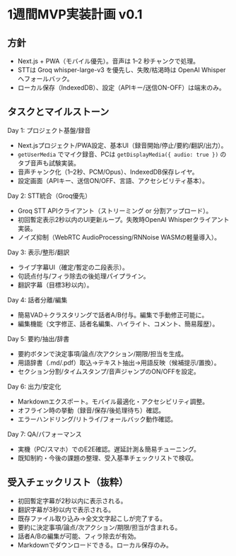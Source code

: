 # 1週間MVP実装計画 v0.1

## 方針
- Next.js + PWA（モバイル優先）。音声は 1–2 秒チャンクで処理。
- STTは Groq whisper-large-v3 を優先し、失敗/枯渇時は OpenAI Whisper へフォールバック。
- ローカル保存（IndexedDB）、設定（APIキー/送信ON-OFF）は端末のみ。

## タスクとマイルストーン

Day 1: プロジェクト基盤/録音
- Next.jsプロジェクト/PWA設定、基本UI（録音開始/停止/要約/翻訳/出力）。
- `getUserMedia` でマイク録音、PCは `getDisplayMedia({ audio: true })` のタブ音声も試験実装。
- 音声チャンク化（1–2秒、PCM/Opus）、IndexedDB保存レイヤ。
- 設定画面（APIキー、送信ON/OFF、言語、アクセシビリティ基本）。

Day 2: STT統合（Groq優先）
- Groq STT APIクライアント（ストリーミング or 分割アップロード）。
- 初回暫定表示2秒以内のUI更新ループ。失敗時OpenAI Whisperクライアント実装。
- ノイズ抑制（WebRTC AudioProcessing/RNNoise WASMの軽量導入）。

Day 3: 表示/整形/翻訳
- ライブ字幕UI（確定/暫定の二段表示）。
- 句読点付与/フィラ除去の後処理パイプライン。
- 翻訳字幕（目標3秒以内）。

Day 4: 話者分離/編集
- 簡易VAD＋クラスタリングで話者A/B付与。編集で手動修正可能に。
- 編集機能（文字修正、話者名編集、ハイライト、コメント、簡易履歴）。

Day 5: 要約/抽出/辞書
- 要約ボタンで決定事項/論点/次アクション/期限/担当を生成。
- 用語辞書（.md/.pdf）取込→テキスト抽出→用語反映（候補提示/置換）。
- セクション分割/タイムスタンプ/音声ジャンプのON/OFFを設定。

Day 6: 出力/安定化
- Markdownエクスポート。モバイル最適化・アクセシビリティ調整。
- オフライン時の挙動（録音/保存/後処理待ち）確認。
- エラーハンドリング/リトライ/フォールバック動作確認。

Day 7: QA/パフォーマンス
- 実機（PC/スマホ）でのE2E確認。遅延計測＆簡易チューニング。
- 既知制約・今後の課題の整理、受入基準チェックリストで検収。

## 受入チェックリスト（抜粋）
- 初回暫定字幕が2秒以内に表示される。
- 翻訳字幕が3秒以内で表示される。
- 既存ファイル取り込み→全文文字起こしが完了する。
- 要約に決定事項/論点/次アクション/期限/担当が含まれる。
- 話者A/Bの編集が可能、フィラ除去が有効。
- Markdownでダウンロードできる。ローカル保存のみ。
